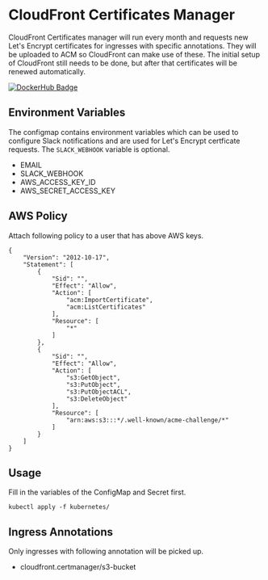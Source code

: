 # CloudFront Certificates Manager

CloudFront Certificates manager will run every month and requests new Let's Encrypt certificates for ingresses with specific annotations. They will be uploaded to ACM so CloudFront can make use of these. The initial setup of CloudFront still needs to be done, but after that certificates will be renewed automatically.

[![DockerHub Badge](https://dockeri.co/image/ceunenio/cloudfront-certmanager)](https://hub.docker.com/r/ceunenio/cloudfront-certmanager)

## Environment Variables
The configmap contains environment variables which can be used to configure Slack notifications and are used for Let's Encrypt certficate requests. The `SLACK_WEBHOOK` variable is optional.

* EMAIL
* SLACK_WEBHOOK
* AWS_ACCESS_KEY_ID
* AWS_SECRET_ACCESS_KEY

## AWS Policy
Attach following policy to a user that has above AWS keys.

```
{
    "Version": "2012-10-17",
    "Statement": [
        {
            "Sid": "",
            "Effect": "Allow",
            "Action": [
                "acm:ImportCertificate",
                "acm:ListCertificates"
            ],
            "Resource": [
                "*"
            ]
        },
        {
            "Sid": "",
            "Effect": "Allow",
            "Action": [
                "s3:GetObject",
                "s3:PutObject",
                "s3:PutObjectACL",
                "s3:DeleteObject"
            ],
            "Resource": [
                "arn:aws:s3:::*/.well-known/acme-challenge/*"
            ]
        }
    ]
}
```

## Usage
Fill in the variables of the ConfigMap and Secret first.

```
kubectl apply -f kubernetes/
```

## Ingress Annotations
Only ingresses with following annotation will be picked up.

* cloudfront.certmanager/s3-bucket